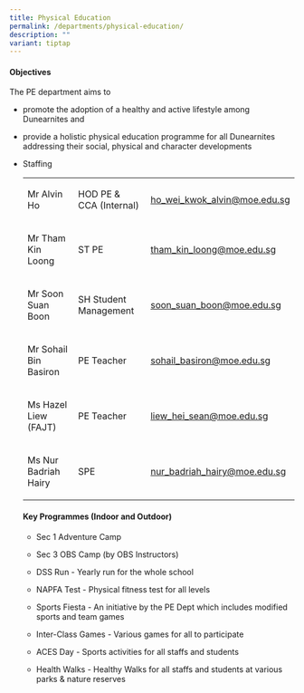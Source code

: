 ```yaml
---
title: Physical Education
permalink: /departments/physical-education/
description: ""
variant: tiptap
---
```

<h4>Objectives</h4>
<p>The PE department aims to</p>
<ul data-tight="true" class="tight">
<li>
<p>promote the adoption of a healthy and active lifestyle among Dunearnites
and</p>
</li>
<li>
<p>provide a holistic physical education programme for all Dunearnites addressing
their social, physical and character developments</p>
</li>
<li>
<p>Staffing</p>
<table style="minWidth: 75px">
<colgroup>
<col>
<col>
<col>
</colgroup>
<tbody>
<tr>
<td rowspan="1" colspan="1">
<p>Mr Alvin Ho</p>
</td>
<td rowspan="1" colspan="1">
<p>HOD PE &amp; CCA (Internal)</p>
</td>
<td rowspan="1" colspan="1">
<p><a href="mailto:ho_wei_kwok_alvin@moe.edu.sg" rel="noopener noreferrer nofollow" target="">ho_wei_kwok_alvin@moe.edu.sg</a>
</p>
</td>
</tr>
<tr>
<td rowspan="1" colspan="1">
<p>Mr Tham Kin Loong</p>
</td>
<td rowspan="1" colspan="1">
<p>ST PE</p>
</td>
<td rowspan="1" colspan="1">
<p><a href="mailto:tham_kin_loong@moe.edu.sg" rel="noopener noreferrer nofollow" target="">tham_kin_loong@moe.edu.sg</a>
</p>
</td>
</tr>
<tr>
<td rowspan="1" colspan="1">
<p>Mr Soon Suan Boon</p>
</td>
<td rowspan="1" colspan="1">
<p>SH Student Management</p>
</td>
<td rowspan="1" colspan="1">
<p><a href="mailto:soon_suan_boon@moe.edu.sg" rel="noopener noreferrer nofollow" target="">soon_suan_boon@moe.edu.sg</a>
</p>
</td>
</tr>
<tr>
<td rowspan="1" colspan="1">
<p>Mr Sohail Bin Basiron</p>
</td>
<td rowspan="1" colspan="1">
<p>PE Teacher&nbsp;</p>
</td>
<td rowspan="1" colspan="1">
<p><a href="mailto:sohail_basiron@moe.edu.sg" rel="noopener noreferrer nofollow" target="">sohail_basiron@moe.edu.sg</a>
</p>
</td>
</tr>
<tr>
<td rowspan="1" colspan="1">
<p>Ms Hazel Liew (FAJT)</p>
</td>
<td rowspan="1" colspan="1">
<p>PE Teacher</p>
</td>
<td rowspan="1" colspan="1">
<p><a href="liew_hei_sean@moe.edu.sg" rel="noopener nofollow" target="_blank">liew_hei_sean@moe.edu.sg</a>
</p>
</td>
</tr>
<tr>
<td rowspan="1" colspan="1">
<p>Ms Nur Badriah Hairy</p>
</td>
<td rowspan="1" colspan="1">
<p>SPE</p>
</td>
<td rowspan="1" colspan="1">
<p><a href="mailto:nur_badriah_hairy@moe.edu.sg" rel="noopener noreferrer nofollow" target="">nur_badriah_hairy@moe.edu.sg</a>
</p>
</td>
</tr>
</tbody>
</table>
<h4>Key Programmes (Indoor and Outdoor)</h4>
<ul data-tight="true" class="tight">
<li>
<p>Sec 1 Adventure Camp</p>
</li>
<li>
<p>Sec 3 OBS Camp (by OBS Instructors)</p>
</li>
<li>
<p>DSS Run - Yearly run for the whole school</p>
</li>
<li>
<p>NAPFA Test - Physical fitness test for all levels</p>
</li>
<li>
<p>Sports Fiesta - An initiative by the PE Dept which includes modified sports
and team games</p>
</li>
<li>
<p>Inter-Class Games - Various games for all to participate</p>
</li>
<li>
<p>ACES Day - Sports activities for all staffs and students</p>
</li>
<li>
<p>Health Walks - Healthy Walks for all staffs and students at various parks
&amp; nature reserves</p>
</li>
</ul>
</li>
</ul>
<p></p>